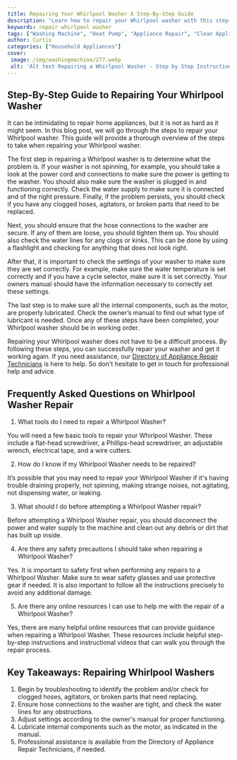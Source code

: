```yaml
---
title: Repairing Your Whirlpool Washer A Step-By-Step Guide
description: "Learn how to repair your Whirlpool washer with this step-by-step guide - from diagnosing the issue to finding and installing the correct parts Learn more in this blog post"
keywords: repair whirlpool washer
tags: ["Washing Machine", "Heat Pump", "Appliance Repair", "Clean Appliance", "Appliance Brand"]
author: Curtis
categories: ["Household Appliances"]
cover: 
 image: /img/washingmachine/277.webp
 alt: 'Alt text Repairing a Whirlpool Washer - Step by Step Instructions'
---
```

## Step-By-Step Guide to Repairing Your Whirlpool Washer
It can be intimidating to repair home appliances, but it is not as hard as it might seem. In this blog post, we will go through the steps to repair your Whirlpool washer. This guide will provide a thorough overview of the steps to take when repairing your Whirlpool washer.

The first step in repairing a Whirlpool washer is to determine what the problem is. If your washer is not spinning, for example, you should take a look at the power cord and connections to make sure the power is getting to the washer. You should also make sure the washer is plugged in and functioning correctly. Check the water supply to make sure it is connected and of the right pressure. Finally, if the problem persists, you should check if you have any clogged hoses, agitators, or broken parts that need to be replaced. 

Next, you should ensure that the hose connections to the washer are secure. If any of them are loose, you should tighten them up. You should also check the water lines for any clogs or kinks. This can be done by using a flashlight and checking for anything that does not look right. 

After that, it is important to check the settings of your washer to make sure they are set correctly. For example, make sure the water temperature is set correctly and if you have a cycle selector, make sure it is set correctly. Your owners manual should have the information necessary to correctly set these settings.

The last step is to make sure all the internal components, such as the motor, are properly lubricated. Check the owner’s manual to find out what type of lubricant is needed. Once any of these steps have been completed, your Whirlpool washer should be in working order.

Repairing your Whirlpool washer does not have to be a difficult process. By following these steps, you can successfully repair your washer and get it working again. If you need assistance, our [Directory of Appliance Repair Technicians](./pages/appliance-repair-technicians) is here to help. So don't hesitate to get in touch for professional help and advice.

## Frequently Asked Questions on Whirlpool Washer Repair

1. What tools do I need to repair a Whirlpool Washer?

You will need a few basic tools to repair your Whirlpool Washer. These include a flat-head screwdriver, a Phillips-head screwdriver, an adjustable wrench, electrical tape, and a wire cutters.

2. How do I know if my Whirlpool Washer needs to be repaired?

It’s possible that you may need to repair your Whirlpool Washer if it's having trouble draining properly, not spinning, making strange noises, not agitating, not dispensing water, or leaking.

3. What should I do before attempting a Whirlpool Washer repair?

Before attempting a Whirlpool Washer repair, you should disconnect the power and water supply to the machine and clean out any debris or dirt that has built up inside.

4. Are there any safety precautions I should take when repairing a Whirlpool Washer?

Yes. It is important to safety first when performing any repairs to a Whirlpool Washer. Make sure to wear safety glasses and use protective gear if needed. It is also important to follow all the instructions precisely to avoid any additional damage.

5. Are there any online resources I can use to help me with the repair of a Whirlpool Washer?

Yes, there are many helpful online resources that can provide guidance when repairing a Whirlpool Washer. These resources include helpful step-by-step instructions and instructional videos that can walk you through the repair process.

## Key Takeaways: Repairing Whirlpool Washers
1. Begin by troubleshooting to identify the problem and/or check for clogged hoses, agitators, or broken parts that need replacing.
2. Ensure hose connections to the washer are tight, and check the water lines for any obstructions.
3. Adjust settings according to the owner's manual for proper functioning.
4. Lubricate internal components such as the motor, as indicated in the manual.
5. Professional assistance is available from the Directory of Appliance Repair Technicians, if needed.
